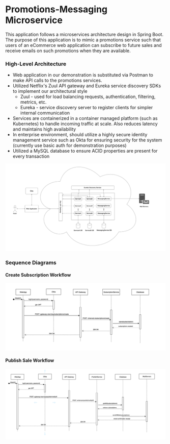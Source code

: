 # Promotions-Messaging Microservice 

This application follows a microservices architecture design in Spring Boot. The purpose of
this application is to mimic a promotions service such that users of an eCommerce web application
can subscribe to future sales and receive emails on such promotions when they are available.

### High-Level Architecture
- Web application in our demonstration is substituted via Postman to make API calls to 
the promotions services.
- Utilized Netflix's Zuul API gateway and Eureka service discovery SDKs to implement
our architectural style
  - Zuul - used for load balancing requests, authentication, filtering, metrics, etc.
  - Eureka - service discovery server to register clients for simpler internal communication
- Services are containerized in a container managed platform (such as Kubernetes) to handle
incoming traffic at scale. Also reduces latency and maintains high availability
- In enterprise environment, should utilize a highly secure identity management service such as 
Okta for ensuring security for the system (currently use basic auth for demonstration purposes)
- Utilized a MySQL database to ensure ACID properties are present for every transaction

![img_2.png](img_2.png)

### Sequence Diagrams
#### Create Subscription Workflow
![img.png](img.png)
#### Publish Sale Workflow
![img_1.png](img_1.png)
